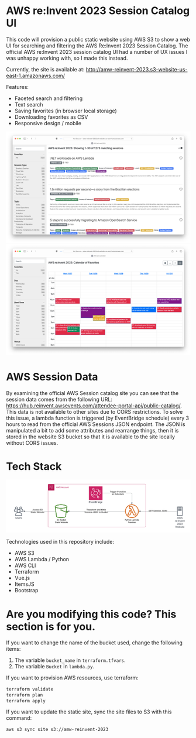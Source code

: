 
# AWS re:Invent 2023 Session Catalog UI

This code will provision a public static website using AWS S3 to show a web UI for searching and filtering the AWS Re:Invent 2023 Session Catalog. The official AWS re:Invent 2023 session catalog UI had a number of UX issues I was unhappy working with, so I made this instead.

Currently, the site is available at:
http://amw-reinvent-2023.s3-website-us-east-1.amazonaws.com/

Features:
* Faceted search and filtering
* Text search
* Saving favorites (in browser local storage)
* Downloading favorites as CSV
* Responsive design / mobile

![screenshot](https://github.com/amwhalen/aws-reinvent-2023-sessions/blob/main/screenshot.png?raw=true)
![screenshot2](https://github.com/amwhalen/aws-reinvent-2023-sessions/blob/main/screenshot2.png?raw=true)


# AWS Session Data

By examining the official AWS Session catalog site you can see that the session data comes from the following URL:
https://hub.reinvent.awsevents.com/attendee-portal-api/public-catalog/.
This data is not available to other sites due to CORS restrictions.
To solve this issue, a lambda function is triggered (by EventBridge schedule) every 3 hours to read from the official AWS Sessions JSON endpoint. The JSON is manipulated a bit to add some attributes and rearrange things, then it is stored in the website S3 bucket so that it is available to the site locally without CORS issues.


# Tech Stack

![diagram](https://github.com/amwhalen/aws-reinvent-2023-sessions/blob/main/diagram.png?raw=true)

Technologies used in this repository include:
* AWS S3
* AWS Lambda / Python
* AWS CLI
* Terraform
* Vue.js
* ItemsJS
* Bootstrap


# Are you modifying this code? This section is for you.

If you want to change the name of the bucket used, change the following items:
1. The variable `bucket_name` in `terraform.tfvars`.
2. The variable `Bucket` in `lambda.py`.

If you want to provision AWS resources, use terraform:
```
terraform validate
terraform plan
terraform apply
```

If you want to update the static site, sync the site files to S3 with this command:
```
aws s3 sync site s3://amw-reinvent-2023
```
